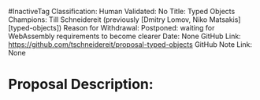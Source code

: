 #InactiveTag
Classification:
Human Validated: No
Title: Typed Objects
Champions: Till Schneidereit (previously [Dmitry Lomov, Niko Matsakis][typed-objects])
Reason for Withdrawal: Postponed: waiting for WebAssembly requirements to become clearer
Date: None
GitHub Link: https://github.com/tschneidereit/proposal-typed-objects
GitHub Note Link: None

# Proposal Description:
